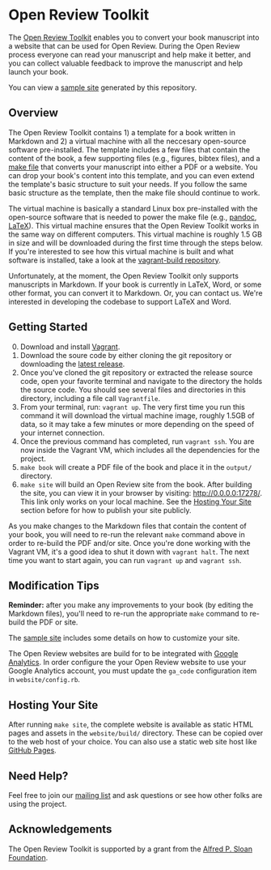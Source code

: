 # Open Review Toolkit

The [Open Review Toolkit](http://www.openreviewtoolkit.org/) enables you to convert your book manuscript into a website that can be used for Open Review. During the Open Review process everyone can read your manuscript and help make it better, and you can collect valuable feedback to improve the manuscript and help launch your book.

You can view a [sample site](http://sample.openreviewtoolkit.org/) generated by this repository.

## Overview

The Open Review Toolkit contains 1) a template for a book written in Markdown and 2) a virtual machine with all the neccesary open-source software pre-installed.  The template includes a few files that contain the content of the book, a few supporting files (e.g., figures, bibtex files), and a [make file](https://swcarpentry.github.io/make-novice/) that converts your manuscript into either a PDF or a website.  You can drop your book's content into this template, and you can even extend the template's basic structure to suit your needs.  If you follow the same basic structure as the template, then the make file should continue to work.  

The virtual machine is basically a standard Linux box pre-installed with the open-source software that is needed to power the make file (e.g., [pandoc](http://pandoc.org/), [LaTeX](https://www.latex-project.org/)).  This virtual machine ensures that the Open Review Toolkit works in the same way on different computers. This virtual machine is roughly 1.5 GB in size and will be downloaded during the first time through the steps below. If you're interested to see how this virtual machine is built and what software is installed, take a look at the [vagrant-build repository](https://github.com/open-review-toolkit/vagrant-build).

Unfortunately, at the moment, the Open Review Toolkit only supports manuscripts in Markdown.  If your book is currently in LaTeX, Word, or some other format, you can convert it to Markdown.  Or, you can contact us.  We're interested in developing the codebase to support LaTeX and Word.

## Getting Started

0. Download and install [Vagrant](https://www.vagrantup.com/).
1. Download the soure code by either cloning the git repository or downloading the [latest release](https://github.com/open-review-toolkit/open-review-toolkit/releases/latest).
2. Once you've cloned the git repository or extracted the release source code, open your favorite terminal and navigate to the directory the holds the source code. You should see several files and directories in this directory, including a file call `Vagrantfile`.
3. From your terminal, run: `vagrant up`. The very first time you run this command it will download the virtual machine image, roughly 1.5GB of data, so it may take a few minutes or more depending on the speed of your internet connection.
4. Once the previous command has completed, run `vagrant ssh`. You are now inside the Vagrant VM, which includes all the dependencies for the project.
5. `make book` will create a PDF file of the book and place it in the `output/` directory.
6. `make site` will build an Open Review site from the book. After building the site, you can view it in your browser by visiting: http://0.0.0.0:17278/. This link only works on your local machine. See the [Hosting Your Site](#hosting-your-site) section before for how to publish your site publicly.

As you make changes to the Markdown files that contain the content of your book, you will need to re-run the relevant `make` command above in order to re-build the PDF and/or site. Once you're done working with the Vagrant VM, it's a good idea to shut it down with `vagrant halt`. The next time you want to start again, you can run `vagrant up` and `vagrant ssh`.

## Modification Tips

**Reminder:** after you make any improvements to your book (by editing the Markdown files), you'll need to re-run the appropriate `make` command to re-build the PDF or site.

The [sample site](http://sample.openreviewtoolkit.org/) includes some details on how to customize your site.

The Open Review websites are build for to be integrated with [Google Analytics](https://www.google.com/analytics/). In order configure the your Open Review website to use your Google Analytics account, you must update the `ga_code` configuration item in `website/config.rb`.

## Hosting Your Site

After running `make site`, the complete website is available as static HTML pages and assets in the `website/build/` directory. These can be copied over to the web host of your choice. You can also use a static web site host like [GitHub Pages](https://pages.github.com/).

## Need Help?

Feel free to join our [mailing list](https://groups.google.com/forum/#!forum/open-review-toolkit) and ask questions or see how other folks are using the project.

## Acknowledgements

The Open Review Toolkit is supported by a grant from the [Alfred P. Sloan Foundation](http://www.sloan.org).
